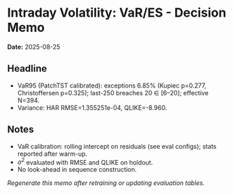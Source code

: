 # Intraday Volatility: VaR/ES - Decision Memo

**Date:** 2025-08-25

## Headline
- VaR95 (PatchTST calibrated): exceptions 6.85% (Kupiec p=0.277, Christoffersen p=0.325); last-250 breaches 20 ∈ [6–20]; effective N=394.
- Variance: HAR RMSE=1.355251e-04, QLIKE=-8.960.

## Notes
- VaR calibration: rolling intercept on residuals (see eval configs); stats reported after warm-up.
- $\sigma^2$ evaluated with RMSE and QLIKE on holdout.
- No look-ahead in sequence construction.

*Regenerate this memo after retraining or updating evaluation tables.*
